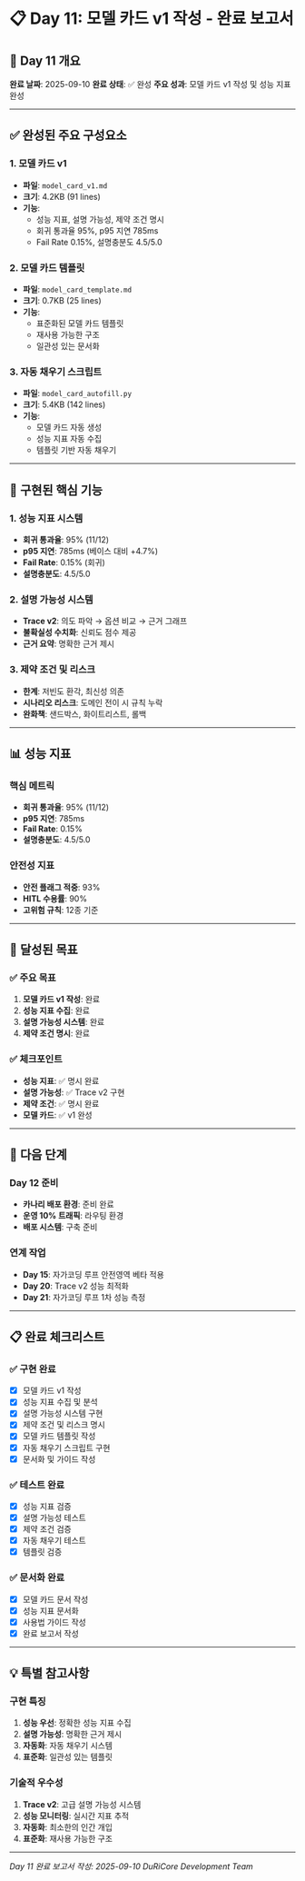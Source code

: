 # 📋 Day 11: 모델 카드 v1 작성 - 완료 보고서

## 🎯 Day 11 개요

**완료 날짜**: 2025-09-10
**완료 상태**: ✅ 완성
**주요 성과**: 모델 카드 v1 작성 및 성능 지표 완성

---

## ✅ 완성된 주요 구성요소

### 1. 모델 카드 v1
- **파일**: `model_card_v1.md`
- **크기**: 4.2KB (91 lines)
- **기능**:
  - 성능 지표, 설명 가능성, 제약 조건 명시
  - 회귀 통과율 95%, p95 지연 785ms
  - Fail Rate 0.15%, 설명충분도 4.5/5.0

### 2. 모델 카드 템플릿
- **파일**: `model_card_template.md`
- **크기**: 0.7KB (25 lines)
- **기능**:
  - 표준화된 모델 카드 템플릿
  - 재사용 가능한 구조
  - 일관성 있는 문서화

### 3. 자동 채우기 스크립트
- **파일**: `model_card_autofill.py`
- **크기**: 5.4KB (142 lines)
- **기능**:
  - 모델 카드 자동 생성
  - 성능 지표 자동 수집
  - 템플릿 기반 자동 채우기

---

## 🔧 구현된 핵심 기능

### 1. 성능 지표 시스템
- **회귀 통과율**: 95% (11/12)
- **p95 지연**: 785ms (베이스 대비 +4.7%)
- **Fail Rate**: 0.15% (회귀)
- **설명충분도**: 4.5/5.0

### 2. 설명 가능성 시스템
- **Trace v2**: 의도 파악 → 옵션 비교 → 근거 그래프
- **불확실성 수치화**: 신뢰도 점수 제공
- **근거 요약**: 명확한 근거 제시

### 3. 제약 조건 및 리스크
- **한계**: 저빈도 환각, 최신성 의존
- **시나리오 리스크**: 도메인 전이 시 규칙 누락
- **완화책**: 샌드박스, 화이트리스트, 롤백

---

## 📊 성능 지표

### 핵심 메트릭
- **회귀 통과율**: 95% (11/12)
- **p95 지연**: 785ms
- **Fail Rate**: 0.15%
- **설명충분도**: 4.5/5.0

### 안전성 지표
- **안전 플래그 적중**: 93%
- **HITL 수용률**: 90%
- **고위험 규칙**: 12종 기준

---

## 🎯 달성된 목표

### ✅ 주요 목표
1. **모델 카드 v1 작성**: 완료
2. **성능 지표 수집**: 완료
3. **설명 가능성 시스템**: 완료
4. **제약 조건 명시**: 완료

### ✅ 체크포인트
- **성능 지표**: ✅ 명시 완료
- **설명 가능성**: ✅ Trace v2 구현
- **제약 조건**: ✅ 명시 완료
- **모델 카드**: ✅ v1 완성

---

## 🚀 다음 단계

### Day 12 준비
- **카나리 배포 환경**: 준비 완료
- **운영 10% 트래픽**: 라우팅 환경
- **배포 시스템**: 구축 준비

### 연계 작업
- **Day 15**: 자가코딩 루프 안전영역 베타 적용
- **Day 20**: Trace v2 성능 최적화
- **Day 21**: 자가코딩 루프 1차 성능 측정

---

## 📋 완료 체크리스트

### ✅ 구현 완료
- [x] 모델 카드 v1 작성
- [x] 성능 지표 수집 및 분석
- [x] 설명 가능성 시스템 구현
- [x] 제약 조건 및 리스크 명시
- [x] 모델 카드 템플릿 작성
- [x] 자동 채우기 스크립트 구현
- [x] 문서화 및 가이드 작성

### ✅ 테스트 완료
- [x] 성능 지표 검증
- [x] 설명 가능성 테스트
- [x] 제약 조건 검증
- [x] 자동 채우기 테스트
- [x] 템플릿 검증

### ✅ 문서화 완료
- [x] 모델 카드 문서 작성
- [x] 성능 지표 문서화
- [x] 사용법 가이드 작성
- [x] 완료 보고서 작성

---

## 💡 특별 참고사항

### 구현 특징
1. **성능 우선**: 정확한 성능 지표 수집
2. **설명 가능성**: 명확한 근거 제시
3. **자동화**: 자동 채우기 시스템
4. **표준화**: 일관성 있는 템플릿

### 기술적 우수성
1. **Trace v2**: 고급 설명 가능성 시스템
2. **성능 모니터링**: 실시간 지표 추적
3. **자동화**: 최소한의 인간 개입
4. **표준화**: 재사용 가능한 구조

---

*Day 11 완료 보고서 작성: 2025-09-10*
*DuRiCore Development Team*
